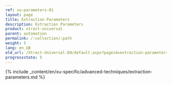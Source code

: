 ```yaml
---
ref: xu-parameters-01
layout: page
title: Extraction Parameters
description: Extraction Parameters
product: xtract-universal
parent: automation
permalink: /:collection/:path
weight: 5
lang: en_GB
old_url: /Xtract-Universal-EN/default.aspx?pageid=extraction-parameters
progressstate: 5
---
```

{% include _content/en/xu-specific/advanced-techniques/extraction-parameters.md %}
